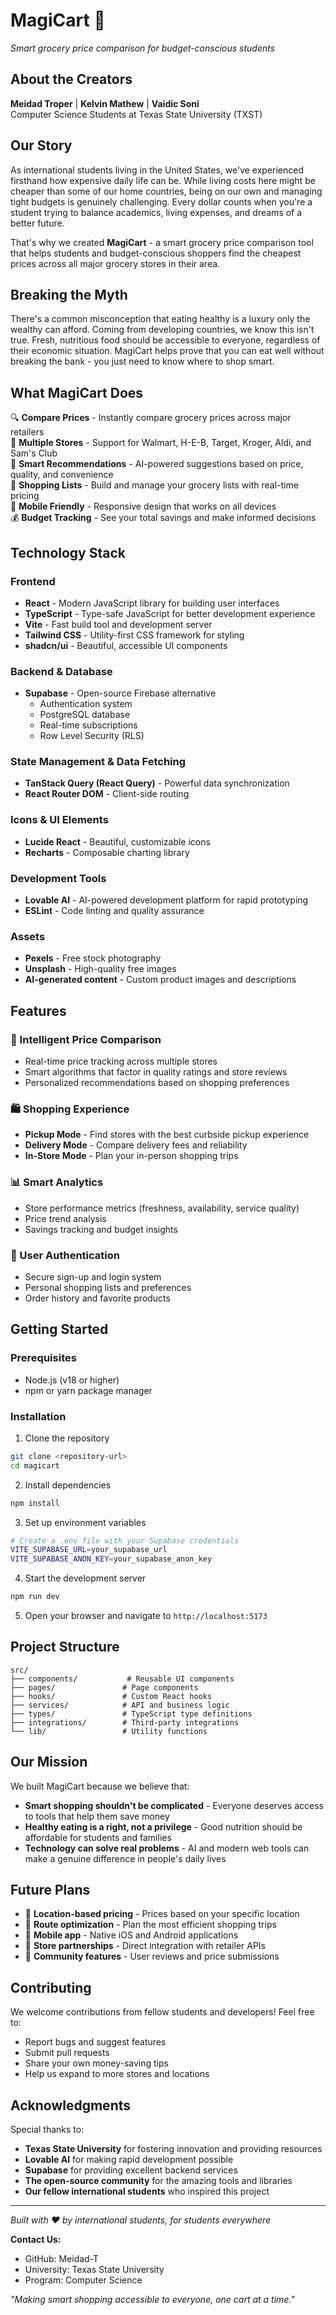 
# MagiCart 🛒

*Smart grocery price comparison for budget-conscious students*

## About the Creators

**Meidad Troper** | **Kelvin Mathew** | **Vaidic Soni**  
Computer Science Students at Texas State University (TXST)

## Our Story

As international students living in the United States, we've experienced firsthand how expensive daily life can be. While living costs here might be cheaper than some of our home countries, being on our own and managing tight budgets is genuinely challenging. Every dollar counts when you're a student trying to balance academics, living expenses, and dreams of a better future.

That's why we created **MagiCart** - a smart grocery price comparison tool that helps students and budget-conscious shoppers find the cheapest prices across all major grocery stores in their area.

## Breaking the Myth

There's a common misconception that eating healthy is a luxury only the wealthy can afford. Coming from developing countries, we know this isn't true. Fresh, nutritious food should be accessible to everyone, regardless of their economic situation. MagiCart helps prove that you can eat well without breaking the bank - you just need to know where to shop smart.

## What MagiCart Does

🔍 **Compare Prices** - Instantly compare grocery prices across major retailers  
🏪 **Multiple Stores** - Support for Walmart, H-E-B, Target, Kroger, Aldi, and Sam's Club  
🤖 **Smart Recommendations** - AI-powered suggestions based on price, quality, and convenience  
🛒 **Shopping Lists** - Build and manage your grocery lists with real-time pricing  
📱 **Mobile Friendly** - Responsive design that works on all devices  
💰 **Budget Tracking** - See your total savings and make informed decisions

## Technology Stack

### Frontend
- **React** - Modern JavaScript library for building user interfaces
- **TypeScript** - Type-safe JavaScript for better development experience
- **Vite** - Fast build tool and development server
- **Tailwind CSS** - Utility-first CSS framework for styling
- **shadcn/ui** - Beautiful, accessible UI components

### Backend & Database
- **Supabase** - Open-source Firebase alternative
  - Authentication system
  - PostgreSQL database
  - Real-time subscriptions
  - Row Level Security (RLS)

### State Management & Data Fetching
- **TanStack Query (React Query)** - Powerful data synchronization
- **React Router DOM** - Client-side routing

### Icons & UI Elements
- **Lucide React** - Beautiful, customizable icons
- **Recharts** - Composable charting library

### Development Tools
- **Lovable AI** - AI-powered development platform for rapid prototyping
- **ESLint** - Code linting and quality assurance

### Assets
- **Pexels** - Free stock photography
- **Unsplash** - High-quality free images
- **AI-generated content** - Custom product images and descriptions

## Features

### 🎯 Intelligent Price Comparison
- Real-time price tracking across multiple stores
- Smart algorithms that factor in quality ratings and store reviews
- Personalized recommendations based on shopping preferences

### 🛍️ Shopping Experience
- **Pickup Mode** - Find stores with the best curbside pickup experience
- **Delivery Mode** - Compare delivery fees and reliability
- **In-Store Mode** - Plan your in-person shopping trips

### 📊 Smart Analytics
- Store performance metrics (freshness, availability, service quality)
- Price trend analysis
- Savings tracking and budget insights

### 🔐 User Authentication
- Secure sign-up and login system
- Personal shopping lists and preferences
- Order history and favorite products

## Getting Started

### Prerequisites
- Node.js (v18 or higher)
- npm or yarn package manager

### Installation

1. Clone the repository
```bash
git clone <repository-url>
cd magicart
```

2. Install dependencies
```bash
npm install
```

3. Set up environment variables
```bash
# Create a .env file with your Supabase credentials
VITE_SUPABASE_URL=your_supabase_url
VITE_SUPABASE_ANON_KEY=your_supabase_anon_key
```

4. Start the development server
```bash
npm run dev
```

5. Open your browser and navigate to `http://localhost:5173`

## Project Structure

```
src/
├── components/           # Reusable UI components
├── pages/               # Page components
├── hooks/               # Custom React hooks
├── services/            # API and business logic
├── types/               # TypeScript type definitions
├── integrations/        # Third-party integrations
└── lib/                 # Utility functions
```

## Our Mission

We built MagiCart because we believe that:
- **Smart shopping shouldn't be complicated** - Everyone deserves access to tools that help them save money
- **Healthy eating is a right, not a privilege** - Good nutrition should be affordable for students and families
- **Technology can solve real problems** - AI and modern web tools can make a genuine difference in people's daily lives

## Future Plans

- 📍 **Location-based pricing** - Prices based on your specific location
- 🚗 **Route optimization** - Plan the most efficient shopping trips
- 📱 **Mobile app** - Native iOS and Android applications
- 🤝 **Store partnerships** - Direct integration with retailer APIs
- 🌟 **Community features** - User reviews and price submissions

## Contributing

We welcome contributions from fellow students and developers! Feel free to:
- Report bugs and suggest features
- Submit pull requests
- Share your own money-saving tips
- Help us expand to more stores and locations

## Acknowledgments

Special thanks to:
- **Texas State University** for fostering innovation and providing resources
- **Lovable AI** for making rapid development possible
- **Supabase** for providing excellent backend services
- **The open-source community** for the amazing tools and libraries
- **Our fellow international students** who inspired this project

---

*Built with ❤️ by international students, for students everywhere*

**Contact Us:**
- GitHub: Meidad-T
- University: Texas State University
- Program: Computer Science

*"Making smart shopping accessible to everyone, one cart at a time."*
